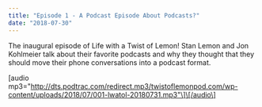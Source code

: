 ```yaml
---
title: "Episode 1 - A Podcast Episode About Podcasts?"
date: "2018-07-30"
---
```


The inaugural episode of Life with a Twist of Lemon! Stan Lemon and Jon Kohlmeier talk about their favorite podcasts and why they thought that they should move their phone conversations into a podcast format.

\[audio mp3="http://dts.podtrac.com/redirect.mp3/twistoflemonpod.com/wp-content/uploads/2018/07/001-lwatol-20180731.mp3"\]\[/audio\]
